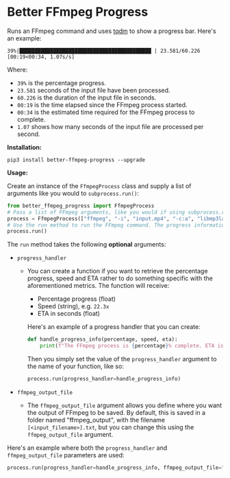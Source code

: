 # Better FFmpeg Progress

Runs an FFmpeg command and uses [tqdm](https://github.com/tqdm/tqdm) to show a progress bar. Here's an example:

```
39%|███████████████████████████████████████████ | 23.581/60.226 [00:19<00:34, 1.07s/s]
```

Where:

- `39%` is the percentage progress.
- `23.581` seconds of the input file have been processed.
- `60.226` is the duration of the input file in seconds.
- `00:19` is the time elapsed since the FFmpeg process started.
- `00:34` is the estimated time required for the FFmpeg process to complete.
- `1.07` shows how many seconds of the input file are processed per second.

**Installation:**

`pip3 install better-ffmpeg-progress --upgrade`

**Usage:**

Create an instance of the `FfmpegProcess` class and supply a list of arguments like you would to `subprocess.run()`:

```py
from better_ffmpeg_progress import FfmpegProcess
# Pass a list of FFmpeg arguments, like you would if using subprocess.run()
process = FfmpegProcess(["ffmpeg", "-i", "input.mp4", "-c:a", "libmp3lame", "output.mp3"])
# Use the run method to run the FFmpeg command. The progress information will be printed in the terminal.
process.run()
```

The `run` method takes the following **optional** arguments:

- `progress_handler`

  - You can create a function if you want to retrieve the percentage progress, speed and ETA rather to do something specific with the aforementioned metrics.
    The function will receive:

    - Percentage progress (float)
    - Speed (string), e.g. `22.3x`
    - ETA in seconds (float)

    Here's an example of a progress handler that you can create:

    ```py
    def handle_progress_info(percentage, speed, eta):
        print(f"The FFmpeg process is {percentage}% complete. ETA is {eta} seconds based on the current speed ({speed}).)
    ```

    Then you simply set the value of the `progress_handler` argument to the name of your function, like so:

    ```py
    process.run(progress_handler=handle_progress_info)
    ```

- `ffmpeg_output_file`

  - The `ffmpeg_output_file` argument allows you define where you want the output of FFmpeg to be saved. By default, this is saved in a folder named "ffmpeg_output", with the filename `[<input_filename>].txt`, but you can change this using the `ffmpeg_output_file` argument.

Here's an example where both the `progress_handler` and `ffmpeg_output_file` parameters are used:

```py
process.run(progress_handler=handle_progress_info, ffmpeg_output_file="ffmpeg_log.txt")
```
